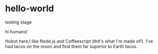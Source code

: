 # hello-world
testing stage 

hi humans!

Hubot here,I like Node.js and Coffeescript (thit's what I'm made of!).
I've had tacos on the moon and find them far superior to Earth tacos.
